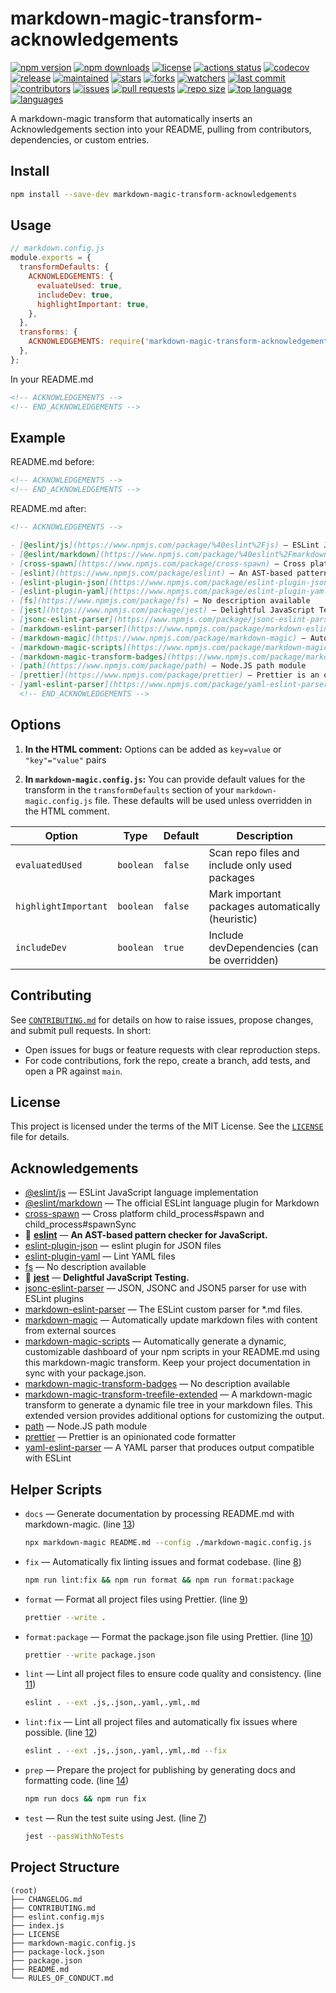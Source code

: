 # markdown-magic-transform-acknowledgements

<!-- doc-gen BADGES style=for-the-badge -->
[![npm version](https://img.shields.io/npm/v/markdown-magic-transform-acknowledgements.svg?style=for-the-badge)](https://www.npmjs.com/package/markdown-magic-transform-acknowledgements) [![npm downloads](https://img.shields.io/npm/dw/markdown-magic-transform-acknowledgements.svg?style=for-the-badge)](https://www.npmjs.com/package/markdown-magic-transform-acknowledgements) [![license](https://img.shields.io/badge/license-MIT-blue.svg?style=for-the-badge)](https://www.npmjs.com/package/markdown-magic-transform-acknowledgements) [![actions status](https://img.shields.io/github/actions/workflow/status/ioncakephper/markdown-magic-transform-acknowledgements/ci.yml?branch=main&style=for-the-badge)](https://github.com/ioncakephper/markdown-magic-transform-acknowledgements/actions) [![codecov](https://img.shields.io/codecov/c/github/ioncakephper/markdown-magic-transform-acknowledgements?branch=main&style=for-the-badge)](https://codecov.io/gh/ioncakephper/markdown-magic-transform-acknowledgements) [![release](https://img.shields.io/github/v/release/ioncakephper/markdown-magic-transform-acknowledgements?style=for-the-badge)](https://github.com/ioncakephper/markdown-magic-transform-acknowledgements/releases) [![maintained](https://img.shields.io/github/commit-activity/y/ioncakephper/markdown-magic-transform-acknowledgements?style=for-the-badge)](https://github.com/ioncakephper/markdown-magic-transform-acknowledgements/graphs/commit-activity) [![stars](https://img.shields.io/github/stars/ioncakephper/markdown-magic-transform-acknowledgements?style=for-the-badge)](https://github.com/ioncakephper/markdown-magic-transform-acknowledgements/stargazers) [![forks](https://img.shields.io/github/forks/ioncakephper/markdown-magic-transform-acknowledgements?style=for-the-badge)](https://github.com/ioncakephper/markdown-magic-transform-acknowledgements/network/members) [![watchers](https://img.shields.io/github/watchers/ioncakephper/markdown-magic-transform-acknowledgements?style=for-the-badge)](https://github.com/ioncakephper/markdown-magic-transform-acknowledgements/watchers) [![last commit](https://img.shields.io/github/last-commit/ioncakephper/markdown-magic-transform-acknowledgements?style=for-the-badge)](https://github.com/ioncakephper/markdown-magic-transform-acknowledgements/commits) [![contributors](https://img.shields.io/github/contributors/ioncakephper/markdown-magic-transform-acknowledgements?style=for-the-badge)](https://github.com/ioncakephper/markdown-magic-transform-acknowledgements/graphs/contributors) [![issues](https://img.shields.io/github/issues/ioncakephper/markdown-magic-transform-acknowledgements?style=for-the-badge)](https://github.com/ioncakephper/markdown-magic-transform-acknowledgements/issues) [![pull requests](https://img.shields.io/github/issues-pr/ioncakephper/markdown-magic-transform-acknowledgements?style=for-the-badge)](https://github.com/ioncakephper/markdown-magic-transform-acknowledgements/pulls) [![repo size](https://img.shields.io/github/repo-size/ioncakephper/markdown-magic-transform-acknowledgements?style=for-the-badge)](https://github.com/ioncakephper/markdown-magic-transform-acknowledgements) [![top language](https://img.shields.io/github/languages/top/ioncakephper/markdown-magic-transform-acknowledgements?style=for-the-badge)](https://github.com/ioncakephper/markdown-magic-transform-acknowledgements) [![languages](https://img.shields.io/github/languages/count/ioncakephper/markdown-magic-transform-acknowledgements?style=for-the-badge)](https://github.com/ioncakephper/markdown-magic-transform-acknowledgements/search?l=)
<!-- end-doc-gen -->

A markdown-magic transform that automatically inserts an Acknowledgements section into your README, pulling from contributors, dependencies, or custom entries.

## Install

```bash
npm install --save-dev markdown-magic-transform-acknowledgements
```

## Usage

```js
// markdown.config.js
module.exports = {
  transformDefaults: {
    ACKNOWLEDGEMENTS: {
      evaluateUsed: true,
      includeDev: true,
      highlightImportant: true,
    },
  },
  transforms: {
    ACKNOWLEDGEMENTS: require('markdown-magic-transform-acknowledgements'),
  },
};
```

In your README.md

```markdown
<!-- ACKNOWLEDGEMENTS -->
<!-- END_ACKNOWLEDGEMENTS -->
```

## Example

README.md before:

```markdown
<!-- ACKNOWLEDGEMENTS -->
<!-- END_ACKNOWLEDGEMENTS -->
```

README.md after:

```markdown
<!-- ACKNOWLEDGEMENTS -->

- [@eslint/js](https://www.npmjs.com/package/%40eslint%2Fjs) — ESLint JavaScript language implementation
- [@eslint/markdown](https://www.npmjs.com/package/%40eslint%2Fmarkdown) — The official ESLint language plugin for Markdown
- [cross-spawn](https://www.npmjs.com/package/cross-spawn) — Cross platform child_process#spawn and child_process#spawnSync
- [eslint](https://www.npmjs.com/package/eslint) — An AST-based pattern checker for JavaScript.
- [eslint-plugin-json](https://www.npmjs.com/package/eslint-plugin-json) — eslint plugin for JSON files
- [eslint-plugin-yaml](https://www.npmjs.com/package/eslint-plugin-yaml) — Lint YAML files
- [fs](https://www.npmjs.com/package/fs) — No description available
- [jest](https://www.npmjs.com/package/jest) — Delightful JavaScript Testing.
- [jsonc-eslint-parser](https://www.npmjs.com/package/jsonc-eslint-parser) — JSON, JSONC and JSON5 parser for use with ESLint plugins
- [markdown-eslint-parser](https://www.npmjs.com/package/markdown-eslint-parser) — The ESLint custom parser for \*.md files.
- [markdown-magic](https://www.npmjs.com/package/markdown-magic) — Automatically update markdown files with content from external sources
- [markdown-magic-scripts](https://www.npmjs.com/package/markdown-magic-scripts) — Automatically generate a dynamic, customizable dashboard of your npm scripts in your README.md using this markdown-magic transform. Keep your project documentation in sync with your package.json.
- [markdown-magic-transform-badges](https://www.npmjs.com/package/markdown-magic-transform-badges) — No description available
- [path](https://www.npmjs.com/package/path) — Node.JS path module
- [prettier](https://www.npmjs.com/package/prettier) — Prettier is an opinionated code formatter
- [yaml-eslint-parser](https://www.npmjs.com/package/yaml-eslint-parser) — A YAML parser that produces output compatible with ESLint
  <!-- END_ACKNOWLEDGEMENTS -->
```

## Options

1. **In the HTML comment:**
   Options can be added as `key=value` or `"key"="value"` pairs

2. **In `markdown-magic.config.js`:** You can provide default values for the
   transform in the `transformDefaults` section of your `markdown-magic.config.js`
   file. These defaults will be used unless overridden in the HTML comment.

| Option | Type | Default | Description |
| ------ | ---- | ------- | ----------- |
| `evaluatedUsed` | `boolean` | `false` | Scan repo files and include only used packages |
| `highlightImportant` | `boolean` | `false` | Mark important packages automatically (heuristic) |
| `includeDev` | `boolean` | `true` | Include devDependencies (can be overridden) |

## Contributing

See [`CONTRIBUTING.md`](CONTRIBUTING.md) for details on how to raise issues, propose changes, and submit pull requests. In short:

- Open issues for bugs or feature requests with clear reproduction steps.
- For code contributions, fork the repo, create a branch, add tests, and open a PR against `main`.

## License

This project is licensed under the terms of the MIT License. See the [`LICENSE`](LICENSE) file for details.

## Acknowledgements

<!-- doc-gen ACKNOWLEDGEMENTS highlightImportant=true evaluateUsed=true includeDev=true -->
- [@eslint/js](https://www.npmjs.com/package/%40eslint%2Fjs) — ESLint JavaScript language implementation
- [@eslint/markdown](https://www.npmjs.com/package/%40eslint%2Fmarkdown) — The official ESLint language plugin for Markdown
- [cross-spawn](https://www.npmjs.com/package/cross-spawn) — Cross platform child_process#spawn and child_process#spawnSync
- 🌟 **[eslint](https://www.npmjs.com/package/eslint)** — **An AST-based pattern checker for JavaScript.**
- [eslint-plugin-json](https://www.npmjs.com/package/eslint-plugin-json) — eslint plugin for JSON files
- [eslint-plugin-yaml](https://www.npmjs.com/package/eslint-plugin-yaml) — Lint YAML files
- [fs](https://www.npmjs.com/package/fs) — No description available
- 🌟 **[jest](https://www.npmjs.com/package/jest)** — **Delightful JavaScript Testing.**
- [jsonc-eslint-parser](https://www.npmjs.com/package/jsonc-eslint-parser) — JSON, JSONC and JSON5 parser for use with ESLint plugins
- [markdown-eslint-parser](https://www.npmjs.com/package/markdown-eslint-parser) — The ESLint custom parser for *.md files.
- [markdown-magic](https://www.npmjs.com/package/markdown-magic) — Automatically update markdown files with content from external sources
- [markdown-magic-scripts](https://www.npmjs.com/package/markdown-magic-scripts) — Automatically generate a dynamic, customizable dashboard of your npm scripts in your README.md using this markdown-magic transform. Keep your project documentation in sync with your package.json.
- [markdown-magic-transform-badges](https://www.npmjs.com/package/markdown-magic-transform-badges) — No description available
- [markdown-magic-transform-treefile-extended](https://www.npmjs.com/package/markdown-magic-transform-treefile-extended) — A markdown-magic transform to generate a dynamic file tree in your markdown files. This extended version provides additional options for customizing the output.
- [path](https://www.npmjs.com/package/path) — Node.JS path module
- [prettier](https://www.npmjs.com/package/prettier) — Prettier is an opinionated code formatter
- [yaml-eslint-parser](https://www.npmjs.com/package/yaml-eslint-parser) — A YAML parser that produces output compatible with ESLint
<!-- end-doc-gen -->

## Helper Scripts

<!-- doc-gen SCRIPTS format=list -->
- `docs` — Generate documentation by processing README.md with markdown-magic. (line [13](./package.json#L13))

  ```bash
  npx markdown-magic README.md --config ./markdown-magic.config.js
  ```

- `fix` — Automatically fix linting issues and format codebase. (line [8](./package.json#L8))

  ```bash
  npm run lint:fix && npm run format && npm run format:package
  ```

- `format` — Format all project files using Prettier. (line [9](./package.json#L9))

  ```bash
  prettier --write .
  ```

- `format:package` — Format the package.json file using Prettier. (line [10](./package.json#L10))

  ```bash
  prettier --write package.json
  ```

- `lint` — Lint all project files to ensure code quality and consistency. (line [11](./package.json#L11))

  ```bash
  eslint . --ext .js,.json,.yaml,.yml,.md
  ```

- `lint:fix` — Lint all project files and automatically fix issues where possible. (line [12](./package.json#L12))

  ```bash
  eslint . --ext .js,.json,.yaml,.yml,.md --fix
  ```

- `prep` — Prepare the project for publishing by generating docs and formatting code. (line [14](./package.json#L14))

  ```bash
  npm run docs && npm run fix
  ```

- `test` — Run the test suite using Jest. (line [7](./package.json#L7))

  ```bash
  jest --passWithNoTests
  ```
  <!-- end-doc-gen -->

## Project Structure

<!-- doc-gen treeFileExtended root="(root)" showDescriptions=true -->
```
(root)
├── CHANGELOG.md
├── CONTRIBUTING.md
├── eslint.config.mjs
├── index.js
├── LICENSE
├── markdown-magic.config.js
├── package-lock.json
├── package.json
├── README.md
└── RULES_OF_CONDUCT.md
```
<!-- end-doc-gen -->
